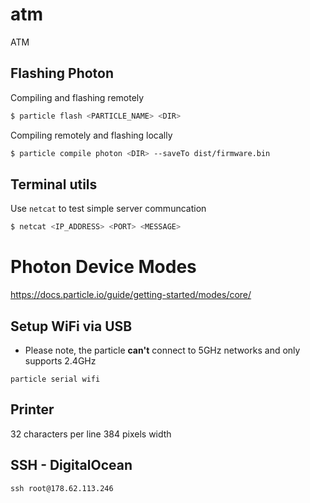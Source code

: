 # atm
ATM

## Flashing Photon
Compiling and flashing remotely

```sh
$ particle flash <PARTICLE_NAME> <DIR>
```

Compiling remotely and flashing locally

```sh
$ particle compile photon <DIR> --saveTo dist/firmware.bin
```

## Terminal utils
Use `netcat` to test simple server communcation

```sh
$ netcat <IP_ADDRESS> <PORT> <MESSAGE>
```

# Photon Device Modes

https://docs.particle.io/guide/getting-started/modes/core/


## Setup WiFi via USB

 - Please note, the particle **can't** connect to 5GHz networks and only supports 2.4GHz

```
particle serial wifi
```

## Printer

32 characters per line
384 pixels width

## SSH - DigitalOcean

```
ssh root@178.62.113.246
```



